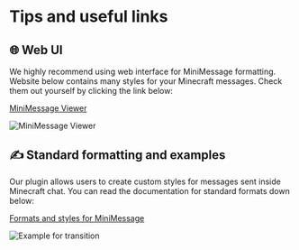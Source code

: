 # Tips and useful links

## 🌐 Web UI

We highly recommend using web interface for MiniMessage formatting. Website below contains many styles for your Minecraft messages. Check them out yourself by clicking the link below: 

[MiniMessage Viewer](https://webui.advntr.dev/)

![MiniMessage Viewer](/assets/chatformatter/example1.png)


## ✍️ Standard formatting and examples

Our plugin allows users to create custom styles for messages sent inside Minecraft chat. You can read the documentation for standard formats down below:

[Formats and styles for MiniMessage](https://docs.advntr.dev/minimessage/format.html)

![Example for transition](/assets/chatformatter/example2.png)